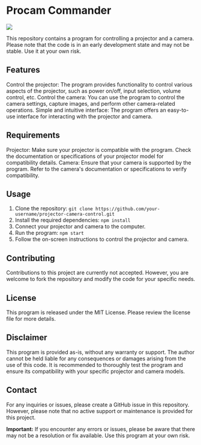 # Procam Commander

<a title="Made with Fluent Design" href="https://github.com/bdlukaa/fluent_ui">
  <img
    src="https://img.shields.io/badge/fluent-design-blue?style=flat-square&color=gray&labelColor=0078D7"
  >
</a>

This repository contains a program for controlling a projector and a camera. Please note that the code is in an early development state and may not be stable. Use it at your own risk.

## Features

Control the projector: The program provides functionality to control various aspects of the projector, such as power on/off, input selection, volume control, etc.
Control the camera: You can use the program to control the camera settings, capture images, and perform other camera-related operations.
Simple and intuitive interface: The program offers an easy-to-use interface for interacting with the projector and camera.

## Requirements

Projector: Make sure your projector is compatible with the program. Check the documentation or specifications of your projector model for compatibility details.
Camera: Ensure that your camera is supported by the program. Refer to the camera's documentation or specifications to verify compatibility.

## Usage

1. Clone the repository: `git clone https://github.com/your-username/projector-camera-control.git`
1. Install the required dependencies: `npm install`
1. Connect your projector and camera to the computer.
1. Run the program: `npm start`
1. Follow the on-screen instructions to control the projector and camera.

## Contributing

Contributions to this project are currently not accepted. However, you are welcome to fork the repository and modify the code for your specific needs.

## License

This program is released under the MIT License. Please review the license file for more details.

## Disclaimer

This program is provided as-is, without any warranty or support.
The author cannot be held liable for any consequences or damages arising from the use of this code.
It is recommended to thoroughly test the program and ensure its compatibility with your specific projector and camera models.

## Contact

For any inquiries or issues, please create a GitHub issue in this repository. However, please note that no active support or maintenance is provided for this project.

**Important:** If you encounter any errors or issues, please be aware that there may not be a resolution or fix available. Use this program at your own risk.